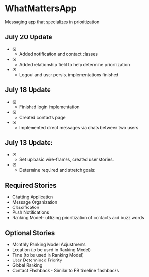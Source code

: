 # WhatMattersApp
Messaging app that specializes in prioritization

## July 20 Update
- [X] - Added notification and contact classes
- [X] - Added relationship field to help determine prioritization
- [X] - Logout and user persist implementations finished

## July 18 Update
- [X] - Finished login implementation
- [X] - Created contacts page
- [X] - Implemented direct messages via chats between two users

## July 13 Update:
- [X] - Set up basic wire-frames, created user stories.
- [X] - Determine required and stretch goals:

## Required Stories

- Chatting Application
- Message Organization
- Classification
- Push Notifications
- Ranking Model- utilizing prioritization of contacts and buzz words


## Optional Stories

- Monthly Ranking Model Adjustments
- Location (to be used in Ranking Model)
- Time (to be used in Ranking Model)
- User Determined Priority
- Global Ranking
- Contact Flashback - Similar to FB timeline flashbacks
